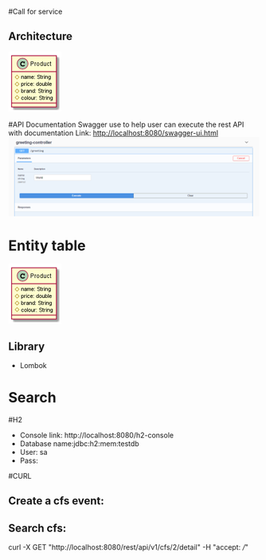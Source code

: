 #Call for service

## Architecture
![Screenshot](Architecture.png)

#API  Documentation
Swagger use to help user can execute the rest API with documentation
Link: <http://localhost:8080/swagger-ui.html>
![Screenshot](./swagger.png)

# Entity table
![Screenshot](Architecture.png)

## Library
- Lombok

# Search


#H2
* Console link: http://localhost:8080/h2-console
* Database name:jdbc:h2:mem:testdb
* User: sa
* Pass:

#CURL
## Create a cfs event:
## Search cfs: 
curl -X GET "http://localhost:8080/rest/api/v1/cfs/2/detail" -H  "accept: */*"
